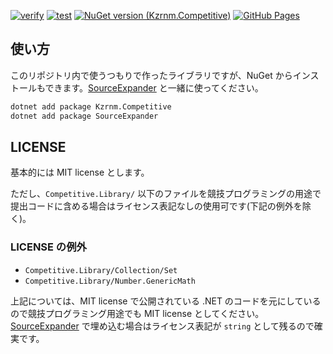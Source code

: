 [![verify](https://github.com/kzrnm/Kzrnm.Competitive/workflows/verify/badge.svg)](https://github.com/kzrnm/Kzrnm.Competitive/actions)
[![test](https://github.com/kzrnm/Kzrnm.Competitive/workflows/test/badge.svg)](https://github.com/kzrnm/Kzrnm.Competitive/actions)
[![NuGet version (Kzrnm.Competitive)](https://img.shields.io/nuget/v/Kzrnm.Competitive.svg?style=flat-square)](https://www.nuget.org/packages/Kzrnm.Competitive/)
[![GitHub Pages](https://img.shields.io/static/v1?label=GitHub+Pages&message=Kzrnm.Competitife+&color=brightgreen&logo=github)](https://kzrnm.github.io/Kzrnm.Competitive/)

## 使い方

このリポジトリ内で使うつもりで作ったライブラリですが、NuGet からインストールもできます。[SourceExpander](https://github.com/kzrnm/SourceExpander) と一緒に使ってください。

```sh
dotnet add package Kzrnm.Competitive
dotnet add package SourceExpander
```

## LICENSE

基本的には MIT license とします。

ただし、`Competitive.Library/` 以下のファイルを競技プログラミングの用途で提出コードに含める場合はライセンス表記なしの使用可です(下記の例外を除く)。

### LICENSE の例外

- `Competitive.Library/Collection/Set`
- `Competitive.Library/Number.GenericMath`

上記については、MIT license で公開されている .NET のコードを元にしているので競技プログラミング用途でも MIT license としてください。
[SourceExpander](https://github.com/kzrnm/SourceExpander) で埋め込む場合はライセンス表記が `string` として残るので確実です。